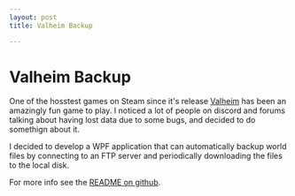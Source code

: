 ```yaml
---
layout: post
title: Valheim Backup

---
```


# Valheim Backup
One of the hosstest games on Steam since it's release [Valheim](https://store.steampowered.com/app/892970/Valheim/) has been an amazingly fun game to play. I noticed a lot of people on discord and forums talking about having lost data due to some bugs, and decided to do somethign about it.

I decided to develop a WPF application that can automatically backup world files by connecting to an FTP server and periodically downloading the files to the local disk.

For more info see the [README on github](https://github.com/slimnate/ValheimBackup).